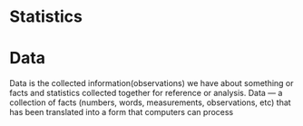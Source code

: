 # Statistics

# Data
Data is the collected information(observations) we have about something or facts and statistics collected together for reference or analysis.
Data — a collection of facts (numbers, words, measurements, observations, etc) that has been translated into a form that computers can process

